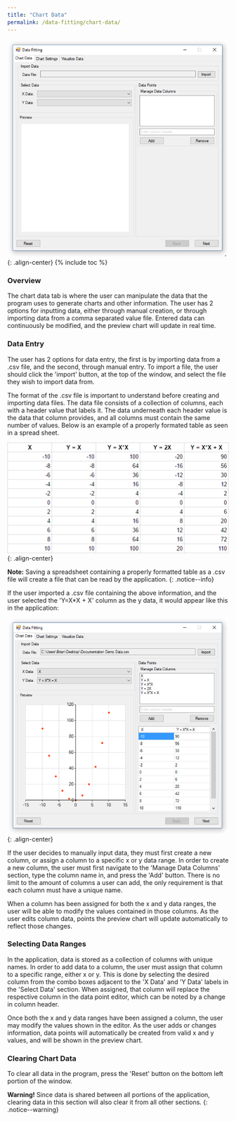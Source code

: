 ```yaml
---
title: "Chart Data"
permalink: /data-fitting/chart-data/
---
```

![Chart Data](/images/portfolio/data-fitting/chart-data-gui.png){: .align-center}
{% include toc %}

### Overview
The chart data tab is where the user can manipulate the data that the program uses to generate charts and other information. The user has 2 options for inputting data, either through manual creation, or through importing data from a comma separated value file. Entered data can continuously be modified, and the preview chart will update in real time.

### Data Entry
The user has 2 options for data entry, the first is by importing data from a .csv file, and the second, through manual entry. To import a file, the user should click the 'import' button, at the top of the window, and select the file they wish to import data from.

The format of the .csv file is important to understand before creating and importing data files. The data file consists of a collection of columns, each with a header value that labels it. The data underneath each header value is the data that column provides, and all columns must contain the same number of values. Below is an example of a properly formated table as seen in a spread sheet.

![Chart Data](/images/portfolio/data-fitting/chart-data-file-structure.png){: .align-center}


**Note:** Saving a spreadsheet containing a properly formatted table as a .csv file will create a file that can be read by the application.
{: .notice--info}

If the user imported a .csv file containing the above information, and the user selected the 'Y=X*X + X' column as the y data, it would appear like this in the application:

![Chart Data](/images/portfolio/data-fitting/chart-data-imported.png){: .align-center}

If the user decides to manually input data, they must first create a new column, or assign a column to a specific x or y data range. In order to create a new column, the user must first navigate to the 'Manage Data Columns' section, type the column name in, and press the 'Add' button. There is no limit to the amount of columns a user can add, the only requirement is that each column must have a unique name.

When a column has been assigned for both the x and y data ranges, the user will be able to modify the values contained in those columns. As the user edits column data, points the preview chart will update automatically to reflect those changes.

### Selecting Data Ranges
In the application, data is stored as a collection of columns with unique names. In order to add data to a column, the user must assign that column to a specific range, either x or y. This is done by selecting the desired column from the combo boxes adjacent to the 'X Data' and 'Y Data' labels in the 'Select Data' section. When assigned, that column will replace the respective column in the data point editor, which can be noted by a change in column header. 

Once both the x and y data ranges have been assigned a column, the user may modify the values shown in the editor. As the user adds or changes information, data points will automatically be created from valid x and y values, and will be shown in the preview chart.

### Clearing Chart Data
To clear all data in the program, press the 'Reset' button on the bottom left portion of the window. 

**Warning!** Since data is shared between all portions of the application, clearing data in this section will also clear it from all other sections.
{: .notice--warning}